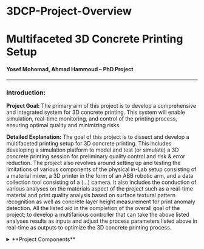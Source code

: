 # 3DCP-Project-Overview
# Multifaceted 3D Concrete Printing Setup
#### Yosef Mohomad, Ahmad Hammoud – PhD Project 
---
### Introduction: 

**Project Goal:**
	The primary aim of this project is to develop a comprehensive and integrated system for 3D concrete printing. This system will enable simulation, real-time monitoring, and control of the printing process, ensuring optimal quality and minimizing risks.

**Detailed Explanation:** 
	The goal of this project is to dissect and develop a multifaceted printing setup for 3D concrete printing. This includes developing a simulation platform to model and test (or simulate) a 3D concrete printing session for preliminary quality control and risk & error reduction. The project also revolves around setting up and testing the limitations of various components of the physical in-Lab setup consisting of a material mixer, a 3D printer in the form of an ABB robotic arm, and a data collection tool consisting of a (…) camera. It also includes the conduction of various analyses on the materials aspect of the project such as a real-time material and print quality analysis based on surface textural pattern recognition as well as concrete layer height measurement for print anomaly detection. All the listed aid in the completion of the overall goal of the project; to develop a multifarious controller that can take the above listed analyses results as inputs and adjust the process parameters listed above in real-time as outputs to optimize the 3D concrete printing process. 

<details>

<summary>**Project Components**</summary>

- Simulation Platform
- Physical Lab Setup
- 	Data Collection for Process Parameters
- 	Data Collection for Print Quality Assessment
- Material and Print Quality Analysis in Real-Time
- Controller Development
 
</details>




